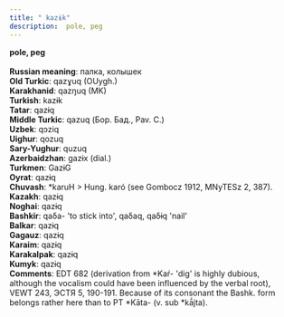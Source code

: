 ```yaml
---
title: " kazɨk"
description:  pole, peg
---
```

<strong> pole, peg</strong><br><br>
<strong>Russian meaning</strong>:  палка, колышек<br>
<strong>Old Turkic</strong>:  qazɣuq (OUygh.)<br>
<strong>Karakhanid</strong>:  qazŋuq (MK)<br>
<strong>Turkish</strong>:  kazɨk<br>
<strong>Tatar</strong>:  qazɨq<br>
<strong>Middle Turkic</strong>:  qazuq (Бор. Бад., Pav. C.)<br>
<strong>Uzbek</strong>:  qɔziq<br>
<strong>Uighur</strong>:  qozuq<br>
<strong>Sary-Yughur</strong>:  quzuq<br>
<strong>Azerbaidzhan</strong>:  gazɨx (dial.)<br>
<strong>Turkmen</strong>:  GazɨG<br>
<strong>Oyrat</strong>:  qazɨq<br>
<strong>Chuvash</strong>:  *karuH > Hung. karó (see Gombocz 1912, MNyTESz 2, 387).<br>
<strong>Kazakh</strong>:  qazɨq<br>
<strong>Noghai</strong>:  qazɨq<br>
<strong>Bashkir</strong>:  qaδa- 'to stick into', qaδaq, qaδɨq 'nail'<br>
<strong>Balkar</strong>:  qazɨq<br>
<strong>Gagauz</strong>:  qazɨq<br>
<strong>Karaim</strong>:  qazɨq<br>
<strong>Karakalpak</strong>:  qazɨq<br>
<strong>Kumyk</strong>:  qazɨq<br>
<strong>Comments</strong>:  EDT 682 (derivation from *Kaŕ- 'dig' is highly dubious, although the vocalism could have been influenced by the verbal root), VEWT 243, ЭСТЯ 5, 190-191. Because of its consonant the Bashk. form belongs rather here than to PT *Kāta- (v. sub *kā́jta).<br>


